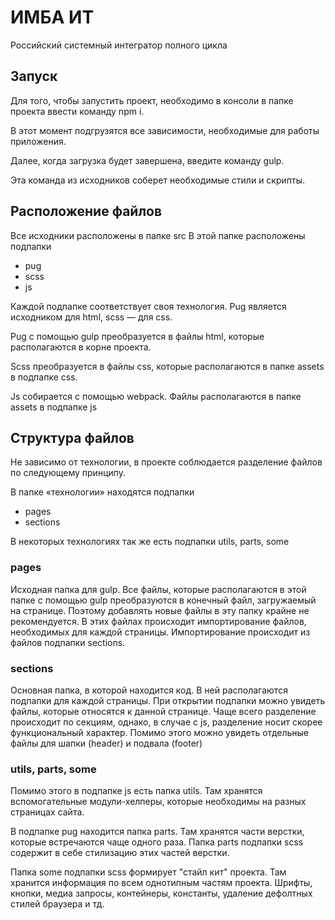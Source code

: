 # ИМБА ИТ
Российский системный интегратор полного цикла  

## Запуск

Для того, чтобы запустить проект, необходимо в консоли в папке проекта ввести команду npm i.  

В этот момент подгрузятся все зависимости, необходимые для работы приложения. 

Далее, когда загрузка будет завершена, введите команду gulp. 

Эта команда из исходников соберет необходимые стили и скрипты. 

## Расположение файлов
Все исходники расположены в папке src
В этой папке расположены подпапки

* pug 
* scss
* js

Каждой подпапке соответствует своя технология. Pug является исходником для html, scss — для css. 

Pug с помощью gulp преобразуется в файлы html, которые располагаются в корне проекта.

Scss преобразуется в файлы css, которые располагаются в папке assets в подпапке css.

Js собирается с помощью webpack. Файлы располагаются в папке assets в подпапке js

## Структура файлов
Не зависимо от технологии, в проекте соблюдается разделение файлов по следующему принципу. 

В папке «технологии» находятся подпапки 
* pages
* sections

В некоторых технологиях так же есть подпапки utils, parts, some

### pages
Исходная папка для gulp. 
Все файлы, которые располагаются в этой папке с помощью gulp преобразуются в конечный файл, загружаемый на странице.  Поэтому добавлять новые файлы в эту папку крайне не рекомендуется. 
В этих файлах происходит импортирование файлов, необходимых для каждой страницы. Импортирование происходит из файлов подпапки sections. 

### sections 
Основная папка, в которой находится код. В ней располагаются подпапки для каждой страницы. При открытии подпапки можно увидеть файлы, которые относятся к данной странице. Чаще всего разделение происходит по секциям, однако, в случае с js, разделение носит скорее функциональный характер. Помимо этого можно увидеть отдельные файлы для шапки (header) и подвала (footer)

### utils, parts, some 
Помимо этого в подпапке js есть папка utils. Там хранятся вспомогательные модули-хелперы, которые необходимы на разных страницах сайта. 

В подпапке pug находится папка parts. Там хранятся части верстки, которые встречаются чаще одного раза. Папка parts подпапки scss содержит в себе стилизацию этих частей верстки. 

Папка some подпапки scss формирует "стайл кит" проекта. Там хранится информация по всем однотипным частям проекта. Шрифты, кнопки, медиа запросы, контейнеры, константы, удаление дефолтных стилей браузера и тд.
